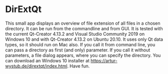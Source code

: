 # DirExtQt
This small app displays an overview of file extension of all files in a chosen directory. It can be run from the commandline and from GUI. It is tested with the current Qt-Creator 4.13.2 and Visual Studio Community 2019 on Windows 10 and with Qt-Creator 4.13.2 on Ubuntu 20.10.
It uses only Qt data types, so it should run on Mac also.
If you call it from command line, you can pass a directory as first (and only) parameter. If you call it without parameters, a file dialog appears, where you can specify the directory.
You can download an Windows 10 installer at https://artur-wystub.de/dirextqt/index.html. Have fun.
